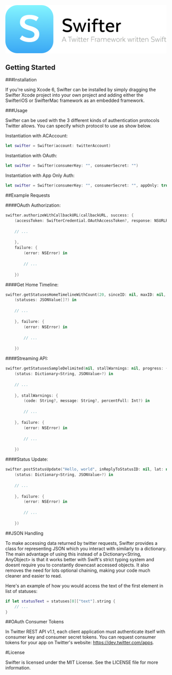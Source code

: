 <p align="center" >
  <img src="swifter_logo.png" alt="Swifter" title="Swifter" width="538">
</p>

## Getting Started

###Installation

If you're using Xcode 6, Swifter can be installed by simply dragging the Swifter Xcode project into your own project and adding either the SwifteriOS or SwifterMac framework as an embedded framework.

###Usage

Swifter can be used with the 3 different kinds of authentication protocols Twitter allows. You can specify which protocol to use as show below.

Instantiation with ACAccount:

```swift
let swifter = Swifter(account: twitterAccount)
```

Instantiation with OAuth:

```swift
let swifter = Swifter(consumerKey: "", consumerSecret: "")
```

Instantiation with App Only Auth:

```swift
let swifter = Swifter(consumerKey: "", consumerSecret: "", appOnly: true)
```

##Example Requests

####OAuth Authorization:

```swift
swifter.authorizeWithCallbackURL(callbackURL, success: {
	(accessToken: SwifterCredential.OAuthAccessToken?, response: NSURLResponse) in

	// ...

	},
	failure: {
		(error: NSError) in

		// ...

	})
```

####Get Home Timeline:

```swift
swifter.getStatusesHomeTimelineWithCount(20, sinceID: nil, maxID: nil, trimUser: true, contributorDetails: false, includeEntities: true, success: {
    (statuses: JSONValue[]?) in

	// ...

	}, failure: {
        (error: NSError) in

        // ...

	})
```

####Streaming API:

```swift
swifter.getStatusesSampleDelimited(nil, stallWarnings: nil, progress: {
	(status: Dictionary<String, JSONValue>?) in

	// ...

	}, stallWarnings: {
        (code: String?, message: String?, percentFull: Int?) in

        // ...

    }, failure: {
        (error: NSError) in

        // ...

	})
```

####Status Update:

```swift
swifter.postStatusUpdate("Hello, world", inReplyToStatusID: nil, lat: nil, long: nil, placeID: nil, displayCoordinates: nil, trimUser: nil, success: {
	(status: Dictionary<String, JSONValue>?) in

    // ...

    }, failure: {
        (error: NSError) in

        // ...

    })
```

##JSON Handling

To make accessing data returned by twitter requests, Swifter provides a class for representing JSON which you interact with similarly to a dictionary. The main advantage of using this instead of a Dictionary<String, AnyObject> is that it works better with Swift's strict typing system and doesnt require you to constantly downcast accessed objects. It also removes the need for lots optional chaining, making your code much cleaner and easier to read.

Here's an example of how you would access the text of the first element in list of statuses:

```swift
if let statusText = statuses[0]["text"].string {
    // ...
}
```

##OAuth Consumer Tokens

In Twitter REST API v1.1, each client application must authenticate itself with consumer key and consumer secret tokens. You can request consumer tokens for your app on Twitter's website: https://dev.twitter.com/apps.

#License

Swifter is licensed under the MIT License. See the LICENSE file for more information.
